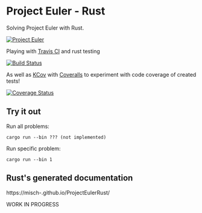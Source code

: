 # Project Euler - Rust

Solving Project Euler with Rust.

[![Project Euler](https://projecteuler.net/profile/Misch.png)](https://projecteuler.net/)

Playing with [Travis CI](https://travis-ci.org/) and rust testing

[![Build Status](https://travis-ci.org/Misch-/ProjectEulerRust.png?branch=master)](https://travis-ci.org/Misch-/ProjectEulerRust)

As well as [KCov](https://simonkagstrom.github.io/kcov/) with [Coveralls](https://coveralls.io/) to experiment with code coverage of created tests!

[![Coverage Status](https://coveralls.io/repos/github/Misch-/ProjectEulerRust/badge.svg?branch=master)](https://coveralls.io/github/Misch-/ProjectEulerRust?branch=master)

## Try it out

Run all problems:

```
cargo run --bin ??? (not implemented)
```

Run specific problem:

```
cargo run --bin 1
```

## Rust's generated documentation
https://misch-.github.io/ProjectEulerRust/


WORK IN PROGRESS
